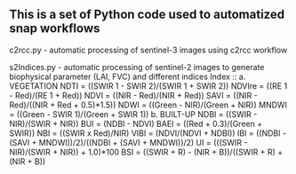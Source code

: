 ## This is a set of Python code used to automatized snap workflows

c2rcc.py - automatic processing of sentinel-3 images using c2rcc workflow

s2Indices.py - automatic processing of sentinel-2 images to generate biophysical parameter (LAI, FVC) and different indices
               Index :: 
                        a. VEGETATION
                          NDTI = ((SWIR 1 - SWIR 2)/(SWIR 1 + SWIR 2)) 
                          NDVIre = ((RE 1 - Red)/(RE 1 + Red))
                          NDVI = ((NIR - Red)/(NIR + Red))
                          SAVI = ((NIR - Red)/((NIR + Red + 0.5)*1.5))
                          NDWI = ((Green - NIR)/(Green + NIR))
                          MNDWI = ((Green - SWIR 1)/(Green + SWIR 1))
                        b. BUILT-UP 
                          NDBI = ((SWIR - NIR)/(SWIR + NIR))
                          BUI = (NDBI - NDVI)
                          BAEI = ((Red + 0.3)/(Green + SWIR))
                          NBI = ((SWIR x Red)/NIR)
                          VIBI = (NDVI/(NDVI + NDBI))
                          IBI = ((NDBI - (SAVI + MNDWI))/2)/((NDBI + (SAVI + MNDWI))/2)
                          UI = (((SWIR - NIR)/(SWIR + NIR)) + 1.0)*100
                          BSI = ((SWIR + R) - (NIR + B))/((SWIR + R) + (NIR + B))